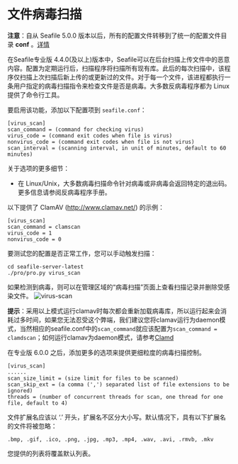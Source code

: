 # 文件病毒扫描

**注意**：自从 Seafile 5.0.0 版本以后，所有的配置文件转移到了统一的配置文件目录 **conf** 。[详情](../deploy/new_directory_layout_5_0_0.md)

在Seafile专业版 4.4.0(及以上)版本中，Seafile可以在后台扫描上传文件中的恶意内容。配置为定期运行后，扫描程序将扫描所有现有库。此后的每次扫描中，该程序仅扫描上次扫描后新上传的或更新过的文件。对于每一个文件，该进程都执行一条用户指定的病毒扫描指令来检查文件是否是病毒。大多数反病毒程序都为 Linux 提供了命令行工具。

要启用该功能，添加以下配置项到 `seafile.conf`：

```
[virus_scan]
scan_command = (command for checking virus)
virus_code = (command exit codes when file is virus)
nonvirus_code = (command exit codes when file is not virus)
scan_interval = (scanning interval, in unit of minutes, default to 60 minutes)
```

关于选项的更多细节：

* 在 Linux/Unix，大多数病毒扫描命令针对病毒或非病毒会返回特定的退出码。更多信息请参阅反病毒程序手册。

以下提供了 ClamAV (http://www.clamav.net/) 的示例：

```
[virus_scan]
scan_command = clamscan
virus_code = 1
nonvirus_code = 0
```

要测试您的配置是否正常工作，您可以手动触发扫描：

```
cd seafile-server-latest
./pro/pro.py virus_scan
```

如果检测到病毒，则可以在管理区域的“病毒扫描”页面上查看扫描记录并删除受感染文件。
![virus-scan](../images/virus-scan.png)

**提示**：采用以上模式运行clamav时每次都会重新加载病毒库，所以运行起来会消耗过多时间，如果您无法忍受这个弊端，我们建议您将clamav运行为daemon模式，当然相应的seafile.conf中的`scan_command`就应该配置为`scan_command = clamdscan`；如何运行clamav为daemon模式，请参考[Clamd](deploy_clamav_as_daemon.md)

在专业版 6.0.0 之后，添加更多的选项来提供更细粒度的病毒扫描控制。

```
[virus_scan]
......
scan_size_limit = (size limit for files to be scanned)
scan_skip_ext = (a comma (',') separated list of file extensions to be ignored)
threads = (number of concurrent threads for scan, one thread for one file, default to 4)
```

文件扩展名应该以 ‘.’ 开头，扩展名不区分大小写。默认情况下，具有以下扩展名的文件将被忽略：

```
.bmp, .gif, .ico, .png, .jpg, .mp3, .mp4, .wav, .avi, .rmvb, .mkv
```

您提供的列表将覆盖默认列表。
